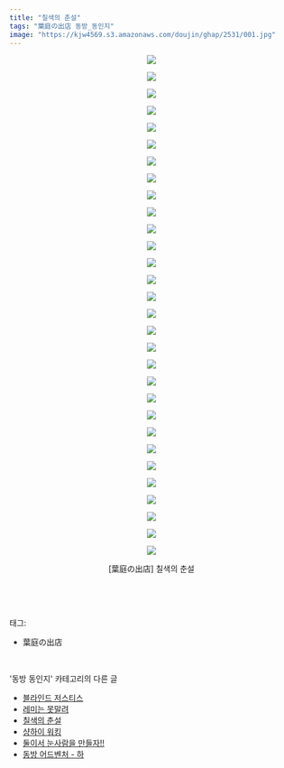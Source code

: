 ```yaml
---
title: "칠색의 춘설"
tags: "葉庭の出店 동방_동인지"
image: "https://kjw4569.s3.amazonaws.com/doujin/ghap/2531/001.jpg"
---
```

<div class="article">
<p style="text-align: center; clear: none; float: none;"><img src="{{ site.imgserver3 }}/ghap/2531/001.jpg"/></p>
<p style="text-align: center; clear: none; float: none;"><img src="{{ site.imgserver3 }}/ghap/2531/002.jpg"/></p>
<p style="text-align: center; clear: none; float: none;"><img src="{{ site.imgserver3 }}/ghap/2531/003.jpg"/></p>
<p style="text-align: center; clear: none; float: none;"><img src="{{ site.imgserver3 }}/ghap/2531/004.jpg"/></p>
<p style="text-align: center; clear: none; float: none;"><img src="{{ site.imgserver3 }}/ghap/2531/005.jpg"/></p>
<p style="text-align: center; clear: none; float: none;"><img src="{{ site.imgserver3 }}/ghap/2531/006.jpg"/></p>
<p style="text-align: center; clear: none; float: none;"><img src="{{ site.imgserver3 }}/ghap/2531/007.jpg"/></p>
<p style="text-align: center; clear: none; float: none;"><img src="{{ site.imgserver3 }}/ghap/2531/008.jpg"/></p>
<p style="text-align: center; clear: none; float: none;"><img src="{{ site.imgserver3 }}/ghap/2531/009.jpg"/></p>
<p style="text-align: center; clear: none; float: none;"><img src="{{ site.imgserver3 }}/ghap/2531/010.jpg"/></p>
<p style="text-align: center; clear: none; float: none;"><img src="{{ site.imgserver3 }}/ghap/2531/011.jpg"/></p>
<p style="text-align: center; clear: none; float: none;"><img src="{{ site.imgserver3 }}/ghap/2531/012.jpg"/></p>
<p style="text-align: center; clear: none; float: none;"><img src="{{ site.imgserver3 }}/ghap/2531/013.jpg"/></p>
<p style="text-align: center; clear: none; float: none;"><img src="{{ site.imgserver3 }}/ghap/2531/014.jpg"/></p>
<p style="text-align: center; clear: none; float: none;"><img src="{{ site.imgserver3 }}/ghap/2531/015.jpg"/></p>
<p style="text-align: center; clear: none; float: none;"><img src="{{ site.imgserver3 }}/ghap/2531/016.jpg"/></p>
<p style="text-align: center; clear: none; float: none;"><img src="{{ site.imgserver3 }}/ghap/2531/017.jpg"/></p>
<p style="text-align: center; clear: none; float: none;"><img src="{{ site.imgserver3 }}/ghap/2531/018.jpg"/></p>
<p style="text-align: center; clear: none; float: none;"><img src="{{ site.imgserver3 }}/ghap/2531/019.jpg"/></p>
<p style="text-align: center; clear: none; float: none;"><img src="{{ site.imgserver3 }}/ghap/2531/020.jpg"/></p>
<p style="text-align: center; clear: none; float: none;"><img src="{{ site.imgserver3 }}/ghap/2531/021.jpg"/></p>
<p style="text-align: center; clear: none; float: none;"><img src="{{ site.imgserver3 }}/ghap/2531/022.jpg"/></p>
<p style="text-align: center; clear: none; float: none;"><img src="{{ site.imgserver3 }}/ghap/2531/023.jpg"/></p>
<p style="text-align: center; clear: none; float: none;"><img src="{{ site.imgserver3 }}/ghap/2531/024.jpg"/></p>
<p style="text-align: center; clear: none; float: none;"><img src="{{ site.imgserver3 }}/ghap/2531/025.jpg"/></p>
<p style="text-align: center; clear: none; float: none;"><img src="{{ site.imgserver3 }}/ghap/2531/026.jpg"/></p>
<p style="text-align: center; clear: none; float: none;"><img src="{{ site.imgserver3 }}/ghap/2531/027.jpg"/></p>
<p style="text-align: center; clear: none; float: none;"><img src="{{ site.imgserver3 }}/ghap/2531/028.jpg"/></p>
<p style="text-align: center; clear: none; float: none;"><img src="{{ site.imgserver3 }}/ghap/2531/029.jpg"/></p>
<p style="text-align: center; clear: none; float: none;"><img src="{{ site.imgserver3 }}/ghap/2531/030.jpg"/></p>
<p style="text-align: center; clear: none; float: none;">[葉庭の出店] 칠색의 춘설</p>
<p><br/></p>
</div><br/>
<div class="tagTrail">
<p>태그: </p>
<ul>
<li>葉庭の出店</li>
</ul>
</div><br/>
<div class="another">
<p>'동방 동인지' 카테고리의 다른 글</p>
<ul>
<li><a href="/ghap_2533">블라인드 저스티스</a></li>
<li><a href="/ghap_2532">레미는 못말려</a></li>
<li><a href="/ghap_2531">칠색의 춘설</a></li>
<li><a href="/ghap_2530">샹하이 워킹</a></li>
<li><a href="/ghap_2529">둘이서 눈사람을 만들자!!</a></li>
<li><a href="/ghap_2527">동방 어드벤처 - 하</a></li>
</ul>
</div><br/>
<div class="cb_module cb_fluid">
<div class="cb_wrt cb_profile">
</div><!-- commentList close -->
</div><br/>
